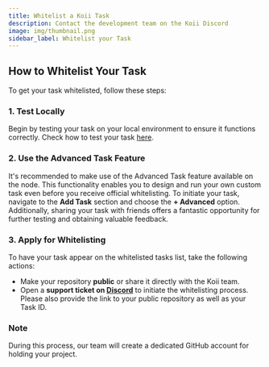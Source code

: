```yaml
---
title: Whitelist a Koii Task
description: Contact the development team on the Koii Discord
image: img/thumbnail.png
sidebar_label: Whitelist your Task
---
```



## How to Whitelist Your Task

To get your task whitelisted, follow these steps:


### 1. Test Locally
Begin by testing your task on your local environment to ensure it functions correctly. Check how to test your task [here](/develop/category/testing).

### 2. Use the Advanced Task Feature
It's recommended to make use of the Advanced Task feature available on the node. This functionality enables you to design and run your own custom task even before you receive official whitelisting. To initiate your task, navigate to the **Add Task** section and choose the **+ Advanced** option. Additionally, sharing your task with friends offers a fantastic opportunity for further testing and obtaining valuable feedback.
### 3. Apply for Whitelisting
To have your task appear on the whitelisted tasks list, take the following actions:
  - Make your repository **public** or share it directly with the Koii team.
  - Open a **support ticket on [Discord](https://discord.com/invite/koii-network)** to initiate the whitelisting process. Please also provide the link to your public repository as well as your Task ID.

### Note
During this process, our team will create a dedicated GitHub account for holding your project.
